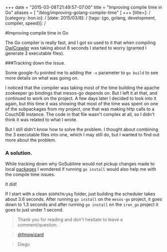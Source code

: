 +++
date = "2015-03-08T21:49:57-07:00"
title = "Improving compile time in Go"
aliases = [
	"/blog/improving-golang-compile-time"
]
+++
[title=]: /
[category: Iron.io]: /
[date: 2015/03/8]: /
[tags: {go, golang, development, compiler, speed}]: /


#Improving compile time in Go

The Go compiler is really fast, and I got so used to it that when compiling [OwlCrawler](https://github.com/fmpwizard/owlcrawler) was taking about 8 seconds I started to worry (granted I generate 3 executable files).

###Tracking down the issue.

Some google-fu pointed me to adding the `-x` parameter to `go build` to see more details on what was going on.

I noticed that the compiler was taking most of the time building the apache zookeeper go bindings that mesos-go depends on. But I left it at that, and continued to work on the project. A few days later I decided to look into it again, but this time it was showing that most of the time was spent on one of the subpackages from my project, one that was making http calls to a CouchDB instance. The code in that file wasn't complex at all, so I didn't think it was related to what I wrote.

But I still didn't know how to solve the problem. I thought about combining the 3 executable files into one, which I may still do, but I wanted to find out more about the problem.

### A solution.

While tracking down why GoSublime would not pickup changes made to local [packages](https://github.com/DisposaBoy/GoSublime/issues/526) I wondered if running `go install` would also help me with the compile time issues.

It did!

If I start with a clean `$GOPATH/pkg` folder, just building the scheduler takes about 3.6 seconds. After running `go install` on the `mesos-go` project, it goes down to 1.3 seconds and after running `go install` on the `iron_go` project it goes to just under 1 second.


>Thank you for reading and don't hesitate to leave a comment/question.

>[@fmpwizard](https://twitter.com/fmpwizard)

>Diego
